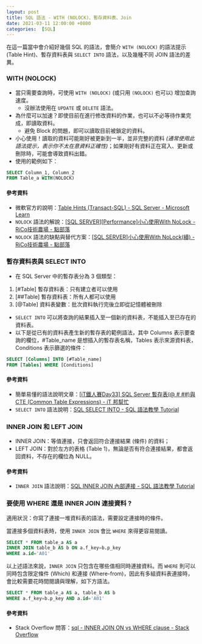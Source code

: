 ```yaml
---
layout: post
title: SQL 語法 - WITH (NOLOCK)、暫存資料表、Join
date: 2021-03-11 12:00:00 +0800
categories:  [SQL]
--- 
```


在這一篇當中會介紹好幾個 SQL 的語法，會簡介 `WITH (NOLOCK)` 的語法提示 (Table Hint)、暫存資料表與 `SELECT INTO` 語法，以及幾種不同 JOIN 語法的差異。 

### WITH (NOLOCK)

- 當只需要查詢時，可使用 `WITH (NOLOCK)` (或只用 `(NOLOCK)` 也可以) 增加查詢速度。
  - 沒辦法使用在 `UPDATE` 或 `DELETE` 語法。
- 為什麼可以加速？即使目前在進行修改資料的作業，也可以不必等待作業完成，即讀取資料。
  - 避免 Block 的問題，即可以讀取目前被鎖定的資料。
- 小心使用！讀取的資料可能剛好被更新到一半，並非完整的資料 *(通常使用此語法提示，表示你不太在意資料正確性)*；如果剛好有資料正在寫入、更新或刪除時，可能會導致資料出錯。
- 使用的範例如下：

``` sql
SELECT Column_1, Column_2 
FROM Table_a WITH(NOLOCK)
```

#### 參考資料

- 微軟官方的說明：[Table Hints (Transact-SQL) - SQL Server - Microsoft Learn](https://learn.microsoft.com/en-us/sql/t-sql/queries/hints-transact-sql-table?view=sql-server-ver16#readuncommitted)
- `NOLOCK` 語法的解說：[[SQL SERVER][Performance]小心使用With NoLock - RiCo技術農場 - 點部落](https://dotblogs.com.tw/ricochen/2011/04/15/22758)
- `NOLOCK` 語法的缺點與替代方案：[[SQL SERVER]小心使用With NoLock(續) - RiCo技術農場 - 點部落](https://dotblogs.com.tw/ricochen/2014/05/04/144966)

### 暫存資料表與 SELECT INTO

- 在 SQL Server 中的暫存表分為 3 個類型： 

1. [#Table] 暫存資料表：只有建立者可以使用
2. [##Table] 暫存資料表：所有人都可以使用
3. [@Table] 資料表變數：批次資料執行完後立即從記憶體被刪除

- `SELECT INTO` 可以將查詢的結果插入至一個新的資料表，不能插入至已存在的資料表。
- 以下是從已有的資料表產生新的暫存表的範例語法，其中 Columns 表示要查詢的欄位，#Table_name 是想插入的暫存表名稱，Tables 表示來源資料表，Conditions 表示篩選的條件：

``` sql
SELECT [Columns] INTO [#Table_name] 
FROM [Tables] WHERE [Conditions]
```

#### 參考資料

- 簡單易懂的語法說明文章：[[iT鐵人賽Day33] SQL Server 暫存表(@ # ##)與CTE (Common Table Expressions) - iT 邦幫忙](https://ithelp.ithome.com.tw/articles/10225120)
- `SELECT INTO` 語法說明：[SQL SELECT INTO - SQL 語法教學 Tutorial](https://www.fooish.com/sql/select-into.html)

### INNER JOIN 和 LEFT JOIN

- INNER JOIN：等值連接，只會返回符合連接結果 (條件) 的資料；
- LEFT JOIN：對於左方的表格 (Table 1)，無論是否有符合連接結果，都會返回資料，不存在的欄位為 NULL。 

#### 參考資料
- `INNER JOIN` 語法說明：[SQL INNER JOIN 內部連接 - SQL 語法教學 Tutorial](https://www.fooish.com/sql/inner-join.html)

### 要使用 WHERE 還是 INNER JOIN 連接資料 ?

適用狀況：你寫了連接一堆資料表的語法，需要設定連接時的條件。

當連接多個資料表時，使用 `INNER JOIN` 會比 `WHERE` 來得更容易閱讀。

``` sql
SELECT * FROM table_a AS a
INNER JOIN table_b AS b ON a.f_key=b.p_key
WHERE a.id='A01'
```

以上述語法來說，`INNER JOIN` 只包含在哪些值相同時連接資料。而 `WHERE` 則可以同時包含限定條件 (Which) 和連接 (Where-from)，因此有多組資料表連接時，會比較需要花時間閱讀與理解，如下方語法。

``` sql
SELECT * FROM table_a AS a, table_b AS b
WHERE a.f_key=b.p_key AND a.id='A01'
```
#### 參考資料

- Stack Overflow 問答：[sql - INNER JOIN ON vs WHERE clause - Stack Overflow](https://stackoverflow.com/questions/1018822/inner-join-on-vs-where-clause)